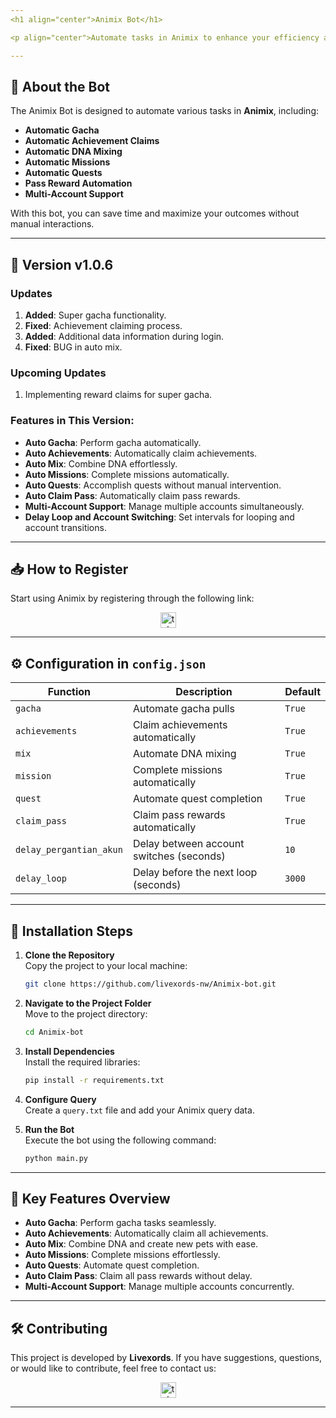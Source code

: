 ```yaml
---
<h1 align="center">Animix Bot</h1>

<p align="center">Automate tasks in Animix to enhance your efficiency and maximize your results!</p>

---
```


## 🚀 **About the Bot**

The Animix Bot is designed to automate various tasks in **Animix**, including:

- **Automatic Gacha**
- **Automatic Achievement Claims**
- **Automatic DNA Mixing**
- **Automatic Missions**
- **Automatic Quests**
- **Pass Reward Automation**
- **Multi-Account Support**

With this bot, you can save time and maximize your outcomes without manual interactions.

---

## 🌟 **Version v1.0.6**

### **Updates**
1. **Added**: Super gacha functionality.
2. **Fixed**: Achievement claiming process.
3. **Added**: Additional data information during login.
4. **Fixed**: BUG in auto mix.

### **Upcoming Updates**
1. Implementing reward claims for super gacha.

### **Features in This Version**:

- **Auto Gacha**: Perform gacha automatically.
- **Auto Achievements**: Automatically claim achievements.
- **Auto Mix**: Combine DNA effortlessly.
- **Auto Missions**: Complete missions automatically.
- **Auto Quests**: Accomplish quests without manual intervention.
- **Auto Claim Pass**: Automatically claim pass rewards.
- **Multi-Account Support**: Manage multiple accounts simultaneously.
- **Delay Loop and Account Switching**: Set intervals for looping and account transitions.

---

## 📥 **How to Register**

Start using Animix by registering through the following link:

<div align="center">
  <a href="https://t.me/animix_game_bot?startapp=3lsLj56QYJx6" target="_blank">
    <img src="https://img.shields.io/static/v1?message=Animix&logo=telegram&label=&color=2CA5E0&logoColor=white&labelColor=&style=for-the-badge" height="25" alt="telegram logo" />
  </a>
</div>

---

## ⚙️ **Configuration in `config.json`**

| **Function**            | **Description**                          | **Default** |
| ----------------------- | ---------------------------------------- | ----------- |
| `gacha`                 | Automate gacha pulls                     | `True`      |
| `achievements`          | Claim achievements automatically         | `True`      |
| `mix`                   | Automate DNA mixing                      | `True`      |
| `mission`               | Complete missions automatically          | `True`      |
| `quest`                 | Automate quest completion                | `True`      |
| `claim_pass`            | Claim pass rewards automatically         | `True`      |
| `delay_pergantian_akun` | Delay between account switches (seconds) | `10`        |
| `delay_loop`            | Delay before the next loop (seconds)     | `3000`      |

---

## 📖 **Installation Steps**

1. **Clone the Repository**  
   Copy the project to your local machine:

   ```bash
   git clone https://github.com/livexords-nw/Animix-bot.git
   ```

2. **Navigate to the Project Folder**  
   Move to the project directory:

   ```bash
   cd Animix-bot
   ```

3. **Install Dependencies**  
   Install the required libraries:

   ```bash
   pip install -r requirements.txt
   ```

4. **Configure Query**  
   Create a `query.txt` file and add your Animix query data.

5. **Run the Bot**  
   Execute the bot using the following command:

   ```bash
   python main.py
   ```

---

## 🚀 **Key Features Overview**

- **Auto Gacha**: Perform gacha tasks seamlessly.
- **Auto Achievements**: Automatically claim all achievements.
- **Auto Mix**: Combine DNA and create new pets with ease.
- **Auto Missions**: Complete missions effortlessly.
- **Auto Quests**: Automate quest completion.
- **Auto Claim Pass**: Claim all pass rewards without delay.
- **Multi-Account Support**: Manage multiple accounts concurrently.

---

## 🛠️ **Contributing**

This project is developed by **Livexords**. If you have suggestions, questions, or would like to contribute, feel free to contact us:

<div align="center">
  <a href="https://t.me/livexordsscript" target="_blank">
    <img src="https://img.shields.io/static/v1?message=Livexords&logo=telegram&label=&color=2CA5E0&logoColor=white&labelColor=&style=for-the-badge" height="25" alt="telegram logo" />
  </a>
</div>

---
